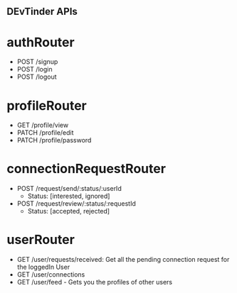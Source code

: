 ## DEvTinder APIs

# authRouter

- POST /signup
- POST /login
- POST /logout

# profileRouter

- GET /profile/view
- PATCH /profile/edit
- PATCH /profile/password

# connectionRequestRouter

- POST /request/send/:status/:userId
  - Status: [interested, ignored]
- POST /request/review/:status/:requestId
  - Status: [accepted, rejected]

# userRouter

- GET /user/requests/received: Get all the pending connection request for the loggedIn User
- GET /user/connections
- GET /user/feed - Gets you the profiles of other users
